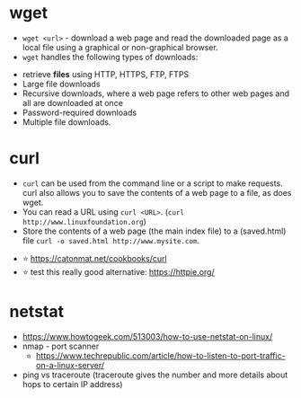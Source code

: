 
# wget
- `wget <url>` - download a web page and read the downloaded page as a local file using a graphical or non-graphical browser.
- `wget` handles the following types of downloads:
* retrieve **files** using HTTP, HTTPS, FTP, FTPS
* Large file downloads
* Recursive downloads, where a web page refers to other web pages and all are downloaded at once
* Password-required downloads
* Multiple file downloads.

# curl
* `curl` can be used from the command line or a script to make requests. curl also allows you to save the contents of a web page to a file, as does wget.
* You can read a URL using `curl <URL>`. (`curl http://www.linuxfoundation.org`)
* Store the contents of a web page (the main index file) to a (saved.html) file `curl -o saved.html http://www.mysite.com`.
- ⭐ https://catonmat.net/cookbooks/curl
- ⭐ test this really good alternative: https://httpie.org/

# netstat
- https://www.howtogeek.com/513003/how-to-use-netstat-on-linux/
- nmap - port scanner
  - https://www.techrepublic.com/article/how-to-listen-to-port-traffic-on-a-linux-server/
- ping vs traceroute (traceroute gives the number and more details about hops to certain IP address)

